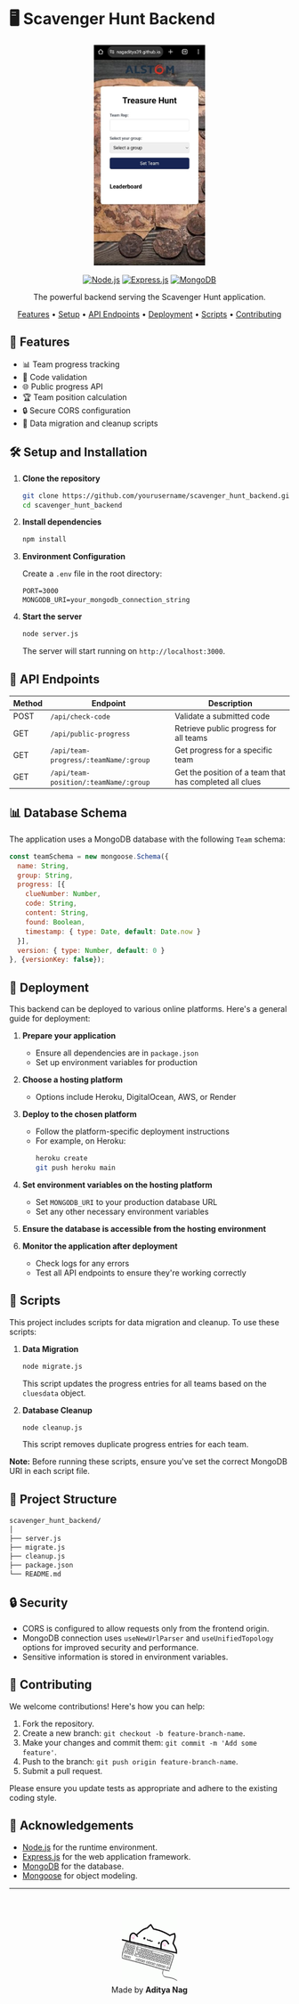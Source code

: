# 🖥️ Scavenger Hunt Backend

<div align="center">

<img src="./res/Treasure_hunt.logo.jpg" alt="Scavenger Hunt Logo" width="200" />


[![Node.js](https://img.shields.io/badge/Node.js-339933?style=for-the-badge&logo=nodedotjs&logoColor=white)](https://nodejs.org/)
[![Express.js](https://img.shields.io/badge/Express.js-000000?style=for-the-badge&logo=express&logoColor=white)](https://expressjs.com/)
[![MongoDB](https://img.shields.io/badge/MongoDB-4EA94B?style=for-the-badge&logo=mongodb&logoColor=white)](https://www.mongodb.com/)

The powerful backend serving the Scavenger Hunt application.

[Features](#features) • [Setup](#setup-and-installation) • [API Endpoints](#api-endpoints) • [Deployment](#deployment) • [Scripts](#scripts) • [Contributing](#contributing)

</div>

## 🌟 Features

- 📊 Team progress tracking
- 🔐 Code validation
- 🌐 Public progress API
- 🏆 Team position calculation
- 🔒 Secure CORS configuration
- 🔄 Data migration and cleanup scripts

## 🛠️ Setup and Installation

1. **Clone the repository**

   ```bash
   git clone https://github.com/yourusername/scavenger_hunt_backend.git
   cd scavenger_hunt_backend
   ```

2. **Install dependencies**

   ```bash
   npm install
   ```

3. **Environment Configuration**

   Create a `.env` file in the root directory:

   ```env
   PORT=3000
   MONGODB_URI=your_mongodb_connection_string
   ```

4. **Start the server**

   ```bash
   node server.js
   ```

   The server will start running on `http://localhost:3000`.

## 🔗 API Endpoints

| Method | Endpoint | Description |
|--------|----------|-------------|
| POST | `/api/check-code` | Validate a submitted code |
| GET | `/api/public-progress` | Retrieve public progress for all teams |
| GET | `/api/team-progress/:teamName/:group` | Get progress for a specific team |
| GET | `/api/team-position/:teamName/:group` | Get the position of a team that has completed all clues |

## 📊 Database Schema

The application uses a MongoDB database with the following `Team` schema:

```javascript
const teamSchema = new mongoose.Schema({
  name: String,
  group: String,
  progress: [{
    clueNumber: Number,
    code: String,
    content: String,
    found: Boolean,
    timestamp: { type: Date, default: Date.now }
  }],
  version: { type: Number, default: 0 }
}, {versionKey: false});
```

## 🚀 Deployment

This backend can be deployed to various online platforms. Here's a general guide for deployment:

1. **Prepare your application**
   - Ensure all dependencies are in `package.json`
   - Set up environment variables for production

2. **Choose a hosting platform**
   - Options include Heroku, DigitalOcean, AWS, or Render

3. **Deploy to the chosen platform**
   - Follow the platform-specific deployment instructions
   - For example, on Heroku:
     ```bash
     heroku create
     git push heroku main
     ```

4. **Set environment variables on the hosting platform**
   - Set `MONGODB_URI` to your production database URL
   - Set any other necessary environment variables

5. **Ensure the database is accessible from the hosting environment**

6. **Monitor the application after deployment**
   - Check logs for any errors
   - Test all API endpoints to ensure they're working correctly

## 📜 Scripts

This project includes scripts for data migration and cleanup. To use these scripts:

1. **Data Migration**
   ```bash
   node migrate.js
   ```
   This script updates the progress entries for all teams based on the `cluesdata` object.

2. **Database Cleanup**
   ```bash
   node cleanup.js
   ```
   This script removes duplicate progress entries for each team.

**Note:** Before running these scripts, ensure you've set the correct MongoDB URI in each script file.

## 🧩 Project Structure

```
scavenger_hunt_backend/
│
├── server.js
├── migrate.js
├── cleanup.js
├── package.json
└── README.md
```

## 🔒 Security

- CORS is configured to allow requests only from the frontend origin.
- MongoDB connection uses `useNewUrlParser` and `useUnifiedTopology` options for improved security and performance.
- Sensitive information is stored in environment variables.

## 🤝 Contributing

We welcome contributions! Here's how you can help:

1. Fork the repository.
2. Create a new branch: `git checkout -b feature-branch-name`.
3. Make your changes and commit them: `git commit -m 'Add some feature'`.
4. Push to the branch: `git push origin feature-branch-name`.
5. Submit a pull request.

Please ensure you update tests as appropriate and adhere to the existing coding style.

## 🙏 Acknowledgements

- [Node.js](https://nodejs.org/) for the runtime environment.
- [Express.js](https://expressjs.com/) for the web application framework.
- [MongoDB](https://www.mongodb.com/) for the database.
- [Mongoose](https://mongoosejs.com/) for object modeling.

---

<div align="center">
  <img src="./res/BongoCatTypingGIF.gif" alt="BongoCatTypingGIF" width="100" /><br>
  Made by <strong>Aditya Nag</strong>
</div>


